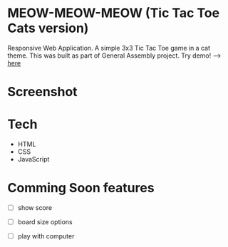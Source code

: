# MEOW-MEOW-MEOW (Tic Tac Toe Cats version)
Responsive Web Application. A simple 3x3 Tic Tac Toe game in a cat theme. This was built as part of General Assembly project. 
Try demo! --> [here](https://smox14.github.io/tic-tac-toe/)

# Screenshot


# Tech
- HTML 
- CSS 
- JavaScript

# Comming Soon features
- [ ] show score
- [ ] board size options
- [ ] play with computer



